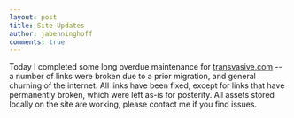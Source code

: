 ```yaml
---
layout: post
title: Site Updates
author: jabenninghoff
comments: true
---
```

Today I completed some long overdue maintenance for
[transvasive.com](/) -- a number of links were broken due to a
prior migration, and general churning of the internet. All links have
been fixed, except for links that have permanently broken, which were
left as-is for posterity. All assets stored locally on the site are
working, please contact me if you find issues.

